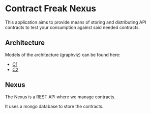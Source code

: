 # Contract Freak Nexus

This application aims to provide means of storing and distributing API contracts 
to test your consumption against said needed contracts.

## Architecture

Models of the architecture (graphviz) can be found here:

- [C1](./docs/architecture/c1.dot)
- [C2](./docs/architecture/c2.dot)

## Nexus

The Nexus is a REST API where we manage contracts.

It uses a mongo database to store the contracts.
